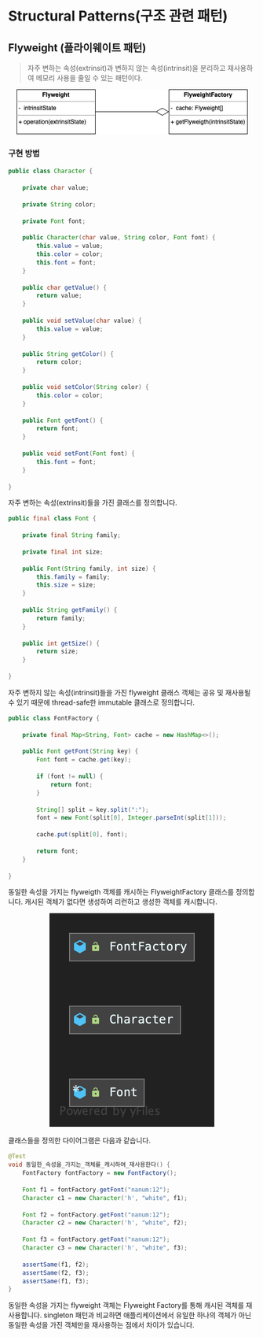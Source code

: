 # Structural Patterns(구조 관련 패턴)

## Flyweight (플라이웨이트 패턴)
> 자주 변하는 속성(extrinsit)과 변하지 않는 속성(intrinsit)을 분리하고 재사용하여 메모리 사용을 줄일 수 있는 패턴이다.

<p align="center">
    <img src="https://github.com/sinbom/design-patterns/blob/master/resources/structural/flyweight.png?raw=true"/>
</p>

### 구현 방법

```java
public class Character {

    private char value;

    private String color;

    private Font font;

    public Character(char value, String color, Font font) {
        this.value = value;
        this.color = color;
        this.font = font;
    }

    public char getValue() {
        return value;
    }

    public void setValue(char value) {
        this.value = value;
    }

    public String getColor() {
        return color;
    }

    public void setColor(String color) {
        this.color = color;
    }

    public Font getFont() {
        return font;
    }

    public void setFont(Font font) {
        this.font = font;
    }

}
```

자주 변하는 속성(extrinsit)들을 가진 클래스를 정의합니다.

```java
public final class Font {

    private final String family;

    private final int size;

    public Font(String family, int size) {
        this.family = family;
        this.size = size;
    }

    public String getFamily() {
        return family;
    }

    public int getSize() {
        return size;
    }

}
```

자주 변하지 않는 속성(intrinsit)들을 가진 flyweight 클래스 객체는 공유 및 재사용될 수 있기 때문에 thread-safe한 immutable 클래스로 정의합니다.

```java
public class FontFactory {

    private final Map<String, Font> cache = new HashMap<>();

    public Font getFont(String key) {
        Font font = cache.get(key);

        if (font != null) {
            return font;
        }

        String[] split = key.split(":");
        font = new Font(split[0], Integer.parseInt(split[1]));

        cache.put(split[0], font);

        return font;
    }

}
```

동일한 속성을 가지는 flyweigth 객체를 캐시하는 FlyweightFactory 클래스를 정의합니다. 캐시된 객체가 없다면 생성하여 리런하고 생성한 객체를 캐시합니다.

<p align="center">
    <img src="https://github.com/sinbom/design-patterns/blob/master/resources/structural/flyweight-diagram.png?raw=true"/>
</p>

클래스들을 정의한 다이어그램은 다음과 같습니다.

```java
@Test
void 동일한_속성을_가지는_객체를_캐시하여_재사용한다() {
    FontFactory fontFactory = new FontFactory();

    Font f1 = fontFactory.getFont("nanum:12");
    Character c1 = new Character('h', "white", f1);

    Font f2 = fontFactory.getFont("nanum:12");
    Character c2 = new Character('h', "white", f2);

    Font f3 = fontFactory.getFont("nanum:12");
    Character c3 = new Character('h', "white", f3);

    assertSame(f1, f2);
    assertSame(f2, f3);
    assertSame(f1, f3);
}
```

동일한 속성을 가지는 flyweight 객체는 Flyweight Factory를 통해 캐시된 객체를 재사용합니다. singleton 패턴과 비교하면 애플리케이션에서 유일한 하나의 객체가 아닌 동일한 속성을 가진 객체만을 재사용하는 점에서 차이가 있습니다.
